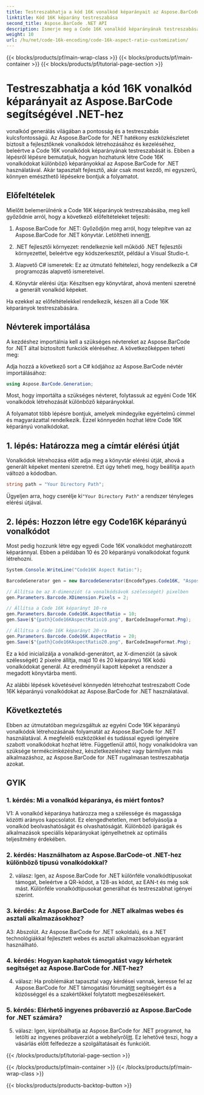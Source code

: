 ```yaml
---
title: Testreszabhatja a kód 16K vonalkód képarányait az Aspose.BarCode segítségével .NET-hez
linktitle: Kód 16K képarány testreszabása
second_title: Aspose.BarCode .NET API
description: Ismerje meg a Code 16K vonalkód képarányának testreszabását az Aspose.BarCode for .NET használatával. Készítsen precíz vonalkódokat alkalmazásaihoz.
weight: 10
url: /hu/net/code-16k-encoding/code-16k-aspect-ratio-customization/
---
```


{{< blocks/products/pf/main-wrap-class >}}
{{< blocks/products/pf/main-container >}}
{{< blocks/products/pf/tutorial-page-section >}}

# Testreszabhatja a kód 16K vonalkód képarányait az Aspose.BarCode segítségével .NET-hez

vonalkód generálás világában a pontosság és a testreszabás kulcsfontosságú. Az Aspose.BarCode for .NET hatékony eszközkészletet biztosít a fejlesztőknek vonalkódok létrehozásához és kezeléséhez, beleértve a Code 16K vonalkódok képarányának testreszabását is. Ebben a lépésről lépésre bemutatjuk, hogyan hozhatunk létre Code 16K vonalkódokat különböző képarányokkal az Aspose.BarCode for .NET használatával. Akár tapasztalt fejlesztő, akár csak most kezdő, mi egyszerű, könnyen emészthető lépésekre bontjuk a folyamatot.

## Előfeltételek

Mielőtt belemerülnénk a Code 16K képarányok testreszabásába, meg kell győződnie arról, hogy a következő előfeltételeket teljesíti:

1.  Aspose.BarCode for .NET: Győződjön meg arról, hogy telepítve van az Aspose.BarCode for .NET könyvtár. Letöltheti innen[itt](https://releases.aspose.com/barcode/net/).

2. .NET fejlesztői környezet: rendelkeznie kell működő .NET fejlesztői környezettel, beleértve egy kódszerkesztőt, például a Visual Studio-t.

3. Alapvető C# ismeretek: Ez az útmutató feltételezi, hogy rendelkezik a C# programozás alapvető ismereteivel.

4. Könyvtár elérési útja: Készítsen egy könyvtárat, ahová menteni szeretné a generált vonalkód képeket.

Ha ezekkel az előfeltételekkel rendelkezik, készen áll a Code 16K képarányok testreszabására.

## Névterek importálása

A kezdéshez importálnia kell a szükséges névtereket az Aspose.BarCode for .NET által biztosított funkciók eléréséhez. A következőképpen teheti meg:

Adja hozzá a következő sort a C# kódjához az Aspose.BarCode névtér importálásához:

```csharp
using Aspose.BarCode.Generation;
```

Most, hogy importálta a szükséges névteret, folytassuk az egyéni Code 16K vonalkódok létrehozását különböző képarányokkal.

A folyamatot több lépésre bontjuk, amelyek mindegyike egyértelmű címmel és magyarázattal rendelkezik. Ezzel könnyedén hozhat létre Code 16K képarányú vonalkódokat.

## 1. lépés: Határozza meg a címtár elérési útját

 Vonalkódok létrehozása előtt adja meg a könyvtár elérési útját, ahová a generált képeket menteni szeretné. Ezt úgy teheti meg, hogy beállítja a`path` változó a kódodban.

```csharp
string path = "Your Directory Path";
```

 Ügyeljen arra, hogy cserélje ki`"Your Directory Path"` a rendszer tényleges elérési útjával.

## 2. lépés: Hozzon létre egy Code16K képarányú vonalkódot

Most pedig hozzunk létre egy egyedi Code 16K vonalkódot meghatározott képaránnyal. Ebben a példában 10 és 20 képarányú vonalkódokat fogunk létrehozni.

```csharp
System.Console.WriteLine("Code16K Aspect Ratio:");

BarcodeGenerator gen = new BarcodeGenerator(EncodeTypes.Code16K, "Aspose.BarCode");

// Állítsa be az X-dimenziót (a vonalkódsávok szélességét) pixelben
gen.Parameters.Barcode.XDimension.Pixels = 2;

// Állítsa a Code 16K képarányt 10-re
gen.Parameters.Barcode.Code16K.AspectRatio = 10;
gen.Save($"{path}Code16KAspectRatio10.png", BarCodeImageFormat.Png);

// Állítsa a Code 16K képarányt 20-ra
gen.Parameters.Barcode.Code16K.AspectRatio = 20;
gen.Save($"{path}Code16KAspectRatio20.png", BarCodeImageFormat.Png);
```

Ez a kód inicializálja a vonalkód-generátort, az X-dimenziót (a sávok szélességét) 2 pixelre állítja, majd 10 és 20 képarányú 16K kódú vonalkódokat generál. Az eredményül kapott képeket a rendszer a megadott könyvtárba menti.

Az alábbi lépések követésével könnyedén létrehozhat testreszabott Code 16K képarányú vonalkódokat az Aspose.BarCode for .NET használatával.

## Következtetés

Ebben az útmutatóban megvizsgáltuk az egyéni Code 16K képarányú vonalkódok létrehozásának folyamatát az Aspose.BarCode for .NET használatával. A megfelelő eszközökkel és tudással egyedi igényeire szabott vonalkódokat hozhat létre. Függetlenül attól, hogy vonalkódokra van szüksége termékcímkézéshez, készletkezeléshez vagy bármilyen más alkalmazáshoz, az Aspose.BarCode for .NET rugalmasan testreszabhatja azokat.

## GYIK

### 1. kérdés: Mi a vonalkód képaránya, és miért fontos?

V1: A vonalkód képaránya határozza meg a szélessége és magassága közötti arányos kapcsolatot. Ez elengedhetetlen, mert befolyásolja a vonalkód beolvashatóságát és olvashatóságát. Különböző iparágak és alkalmazások speciális képarányokat igényelhetnek az optimális teljesítmény érdekében.

### 2. kérdés: Használhatom az Aspose.BarCode-ot .NET-hez különböző típusú vonalkódokkal?

2. válasz: Igen, az Aspose.BarCode for .NET különféle vonalkódtípusokat támogat, beleértve a QR-kódot, a 128-as kódot, az EAN-t és még sok mást. Különféle vonalkódtípusokat generálhat és testreszabhat igényei szerint.

### 3. kérdés: Az Aspose.BarCode for .NET alkalmas webes és asztali alkalmazásokhoz?

A3: Abszolút. Az Aspose.BarCode for .NET sokoldalú, és a .NET technológiákkal fejlesztett webes és asztali alkalmazásokban egyaránt használható.

### 4. kérdés: Hogyan kaphatok támogatást vagy kérhetek segítséget az Aspose.BarCode for .NET-hez?

 4. válasz: Ha problémákat tapasztal vagy kérdései vannak, keresse fel az Aspose.BarCode for .NET támogatási fórumát[itt](https://forum.aspose.com/c/barcode/13) segítségért és a közösséggel és a szakértőkkel folytatott megbeszélésekért.

### 5. kérdés: Elérhető ingyenes próbaverzió az Aspose.BarCode for .NET számára?

 5. válasz: Igen, kipróbálhatja az Aspose.BarCode for .NET programot, ha letölti az ingyenes próbaverziót a webhelyről[itt](https://releases.aspose.com/). Ez lehetővé teszi, hogy a vásárlás előtt felfedezze a szolgáltatásait és funkcióit.

{{< /blocks/products/pf/tutorial-page-section >}}

{{< /blocks/products/pf/main-container >}}
{{< /blocks/products/pf/main-wrap-class >}}

{{< blocks/products/products-backtop-button >}}
